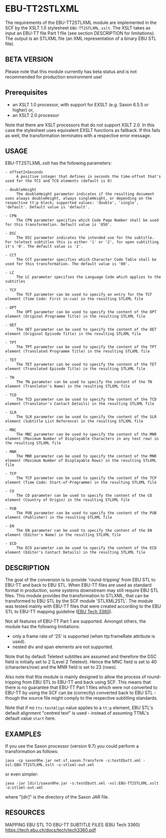 # EBU-TT2STLXML
The requirements of the EBU-TT2STLXML module are implemented in the SCF
by the XSLT 1.0 stylesheet `EBU-TT2STLXML.xslt`. The XSLT takes as input
an EBU-TT file Part 1 file (see section DESCRIPTION for limitations).
The output is an STLXML file (an XML representation of a binary EBU STL
file).

## BETA VERSION
Please note that this module currently has beta status and is not
recommended for production environment use!

## Prerequisites
- an XSLT 1.0 processor, with support for EXSLT (e.g. Saxon 6.5.5 or higher) or,
- an XSLT 2.0 processor

Note that there are XSLT processors that do not support XSLT 2.0. In
this case the stylesheet uses equivalent EXSLT functions as fallback.
If this fails as well, the transformation terminates with a respective
error message.

## USAGE
EBU-TT2STLXML.xslt has the following parameters:

    - offsetInSeconds  
         A positive integer that defines in seconds the time-offset that's used for the TCI and TCO elements (default is 0)
         
    - doubleHeight
    	 The doubleHeight parameter indicates if the resulting document uses always doubleHeight, always singleHeight, or depending on the respective tt:p block; supported values: 'double', 'single', 'default'. Default value is 'default'.

    - CPN
    	 The CPN parameter specifies which Code Page Number shall be used for this transformation. Default value is '850'.

    - DSC
  		 The DSC parameter indicates the intended use for the subtitle. For teletext subtitles this is either '1' or '2', for open subtitling it's '0'. The default value is '2'.

    - CCT
    	 The CCT parameter specifies which Character Code Table shall be used for this transformation. The default value is '00'.

    - LC
    	 The LC parameter specifies the Language Code which applies to the subtitles

    - TCF
         The TCF parameter can be used to specify an entry for the TCF element (Time Code: First in-cue) in the resulting STLXML file

    - OPT
         The OPT parameter can be used to specify the content of the OPT element (Original Programme Title) in the resulting STLXML file 

    - OET
         The OET parameter can be used to specify the content of the OET element (Original Episode Title) in the resulting STLXML file 

    - TPT
         The TPT parameter can be used to specify the content of the TPT element (Translated Programme Title) in the resulting STLXML file 

    - TET
         The TET parameter can be used to specify the content of the TET element (Translated Episode Title) in the resulting STLXML file 

    - TN
         The TN parameter can be used to specify the content of the TN element (Translator's Name) in the resulting STLXML file 

    - TCD
         The TCD parameter can be used to specify the content of the TCD element (Translator's Contact Details) in the resulting STLXML file 

    - SLR
         The SLR parameter can be used to specify the content of the SLR element (Subtitle List Reference) in the resulting STLXML file 

    - MNC
         The MNC parameter can be used to specify the content of the MNR element (Maximum Number of Displayable Characters in any text row) in the resulting STLXML file 

    - MNR
         The MNR parameter can be used to specify the content of the MNR element (Maximum Number of Displayable Rows) in the resulting STLXML file 

    - TCP
         The TCP parameter can be used to specify the content of the TCP element (Time Code: Start-of-Programme) in the resulting STLXML file

    - CO
         The CO parameter can be used to specify the content of the CO element (Country of Origin) in the resulting STLXML file 

    - PUB
         The PUB parameter can be used to specify the content of the PUB element (Publisher) in the resulting STLXML file 

    - EN
         The EN parameter can be used to specify the content of the EN element (Editor's Name) in the resulting STLXML file 

    - ECD
    	 The ECD parameter can be used to specify the content of the ECD element (Editor's Contact Details) in the resulting STLXML file 



## DESCRIPTION
The goal of the conversion is to provide 'round-tripping' from EBU STL
to EBU-TT and back to EBU STL. When EBU-TT files are used as standard
format in production, some systems downstream may still require EBU STL
files. This module provides the transformation to STLXML, that can be
transformed to EBU STL by the SCF module 'STLXML2STL'. The module was
tested mainly with EBU-TT files that were created according to the EBU
STL to EBU-TT mapping guideline ([EBU Tech 3360](https://tech.ebu.ch/docs/tech/tech3360.pdf)).

Not all features of EBU-TT Part 1 are supported. Amongst others, the
module has the following limitations:
* only a frame rate of '25' is supported (when ttp:frameRate attribute
  is used). 
* nested div and span elements are not supported.

Note that by default Teletext subtitles are assumed and therefore the
DSC field is initially set to 2 (Level 2 Teletext). Hence the MNC field
is set to 40 (characters/row) and the MNR field is set to 23 (rows).

Also note that this module is mainly designed to allow the process of
round-tripping from EBU STL to EBU-TT and back using SCF. This means
that there is no guarantee that EBU-TT Part 1 files which were not
converted to EBU-TT by using the SCF can be (correctly) converted back
to EBU STL - though the source file might comply to the respective
subtitling standards.

Note that if no `tts:textAlign` value applies to a `tt:p` element, EBU
STL's default alignment "centred text" is used - instead of assuming
TTML's default value `start` here.


## EXAMPLES
If you use the Saxon processor (version 9.7) you could perform a
transformation as follows:

    java -cp saxon9he.jar net.sf.saxon.Transform -s:testEbutt.xml -xsl:EBU-TT2STLXML.xslt -o:stlxml-out.xml

or even simpler:

    java -jar [dir]/saxon9he.jar -s:testEbutt.xml -xsl:EBU-TT2STLXML.xslt -o:stlxml-out.xml

where "[dir]" is the directory of the Saxon JAR file.

## RESOURCES      
MAPPING EBU STL TO EBU-TT SUBTITLE FILES (EBU Tech 3360) https://tech.ebu.ch/docs/tech/tech3360.pdf
